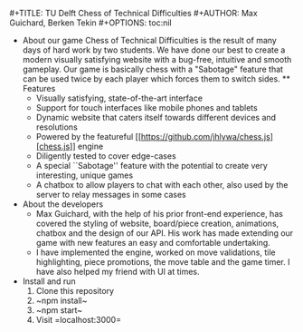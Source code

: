 #+TITLE: TU Delft Chess of Technical Difficulties
#+AUTHOR: Max Guichard, Berken Tekin
#+OPTIONS: toc:nil

* About our game
  Chess of Technical Difficulties is the result of many days of hard work by two students. We have done our best to create a modern visually satisfying website
  with a bug-free, intuitive and smooth gameplay. Our game is basically chess with a "Sabotage" feature that can be used twice by each player which forces
  them to switch sides.
** Features
   - Visually satisfying, state-of-the-art interface
   - Support for touch interfaces like mobile phones and tablets
   - Dynamic website that caters itself towards different devices and resolutions
   - Powered by the featureful [[https://github.com/jhlywa/chess.js][chess.js]] engine
   - Diligently tested to cover edge-cases
   - A special ``Sabotage'' feature with the potential to create very interesting, unique games
   - A chatbox to allow players to chat with each other, also used by the server to relay messages in some cases
* About the developers
  - Max Guichard, with the help of his prior front-end experience, has covered the styling of website, board/piece creation, animations, chatbox and the design of our API. His work has made extending our game with new features an easy and comfortable undertaking.
  - I have implemented the engine, worked on move validations, tile highlighting, piece promotions, the move table and the game timer. I have also helped my friend with UI at times.
* Install and run
  1. Clone this repository
  2. ~npm install~
  3. ~npm start~
  4. Visit =localhost:3000=
